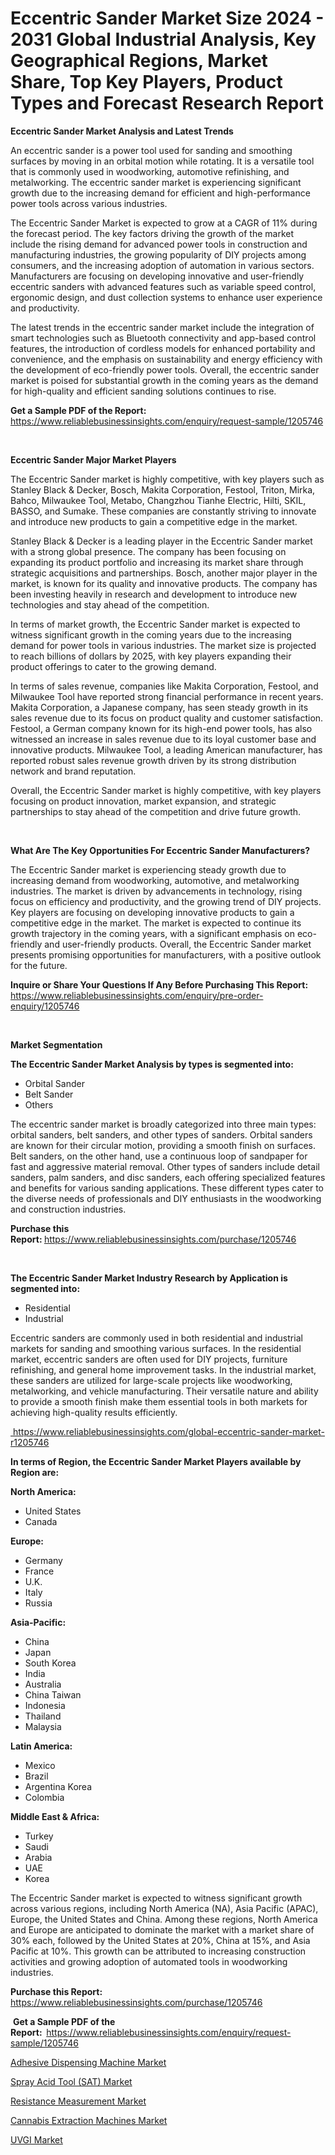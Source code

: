 <p><h1>Eccentric Sander Market Size 2024 - 2031 Global Industrial Analysis, Key Geographical Regions, Market Share, Top Key Players, Product Types and Forecast Research Report</h1></p><p><strong>Eccentric Sander Market Analysis and Latest Trends</strong></p>
<p><p>An eccentric sander is a power tool used for sanding and smoothing surfaces by moving in an orbital motion while rotating. It is a versatile tool that is commonly used in woodworking, automotive refinishing, and metalworking. The eccentric sander market is experiencing significant growth due to the increasing demand for efficient and high-performance power tools across various industries.</p><p>The Eccentric Sander Market is expected to grow at a CAGR of 11% during the forecast period. The key factors driving the growth of the market include the rising demand for advanced power tools in construction and manufacturing industries, the growing popularity of DIY projects among consumers, and the increasing adoption of automation in various sectors. Manufacturers are focusing on developing innovative and user-friendly eccentric sanders with advanced features such as variable speed control, ergonomic design, and dust collection systems to enhance user experience and productivity.</p><p>The latest trends in the eccentric sander market include the integration of smart technologies such as Bluetooth connectivity and app-based control features, the introduction of cordless models for enhanced portability and convenience, and the emphasis on sustainability and energy efficiency with the development of eco-friendly power tools. Overall, the eccentric sander market is poised for substantial growth in the coming years as the demand for high-quality and efficient sanding solutions continues to rise.</p></p>
<p><strong>Get a Sample PDF of the Report:&nbsp;</strong> <a href="https://www.reliablebusinessinsights.com/enquiry/request-sample/1205746">https://www.reliablebusinessinsights.com/enquiry/request-sample/1205746</a></p>
<p>&nbsp;</p>
<p><strong>Eccentric Sander Major Market Players</strong></p>
<p><p>The Eccentric Sander market is highly competitive, with key players such as Stanley Black & Decker, Bosch, Makita Corporation, Festool, Triton, Mirka, Bahco, Milwaukee Tool, Metabo, Changzhou Tianhe Electric, Hilti, SKIL, BASSO, and Sumake. These companies are constantly striving to innovate and introduce new products to gain a competitive edge in the market.</p><p>Stanley Black & Decker is a leading player in the Eccentric Sander market with a strong global presence. The company has been focusing on expanding its product portfolio and increasing its market share through strategic acquisitions and partnerships. Bosch, another major player in the market, is known for its quality and innovative products. The company has been investing heavily in research and development to introduce new technologies and stay ahead of the competition.</p><p>In terms of market growth, the Eccentric Sander market is expected to witness significant growth in the coming years due to the increasing demand for power tools in various industries. The market size is projected to reach billions of dollars by 2025, with key players expanding their product offerings to cater to the growing demand.</p><p>In terms of sales revenue, companies like Makita Corporation, Festool, and Milwaukee Tool have reported strong financial performance in recent years. Makita Corporation, a Japanese company, has seen steady growth in its sales revenue due to its focus on product quality and customer satisfaction. Festool, a German company known for its high-end power tools, has also witnessed an increase in sales revenue due to its loyal customer base and innovative products. Milwaukee Tool, a leading American manufacturer, has reported robust sales revenue growth driven by its strong distribution network and brand reputation.</p><p>Overall, the Eccentric Sander market is highly competitive, with key players focusing on product innovation, market expansion, and strategic partnerships to stay ahead of the competition and drive future growth.</p></p>
<p>&nbsp;</p>
<p><strong>What Are The Key Opportunities For Eccentric Sander Manufacturers?</strong></p>
<p><p>The Eccentric Sander market is experiencing steady growth due to increasing demand from woodworking, automotive, and metalworking industries. The market is driven by advancements in technology, rising focus on efficiency and productivity, and the growing trend of DIY projects. Key players are focusing on developing innovative products to gain a competitive edge in the market. The market is expected to continue its growth trajectory in the coming years, with a significant emphasis on eco-friendly and user-friendly products. Overall, the Eccentric Sander market presents promising opportunities for manufacturers, with a positive outlook for the future.</p></p>
<p><strong>Inquire or Share Your Questions If Any Before Purchasing This Report:</strong> <a href="https://www.reliablebusinessinsights.com/enquiry/pre-order-enquiry/1205746">https://www.reliablebusinessinsights.com/enquiry/pre-order-enquiry/1205746</a></p>
<p>&nbsp;</p>
<p><strong>Market Segmentation</strong></p>
<p><strong>The Eccentric Sander Market Analysis by types is segmented into:</strong></p>
<p><ul><li>Orbital Sander</li><li>Belt Sander</li><li>Others</li></ul></p>
<p><p>The eccentric sander market is broadly categorized into three main types: orbital sanders, belt sanders, and other types of sanders. Orbital sanders are known for their circular motion, providing a smooth finish on surfaces. Belt sanders, on the other hand, use a continuous loop of sandpaper for fast and aggressive material removal. Other types of sanders include detail sanders, palm sanders, and disc sanders, each offering specialized features and benefits for various sanding applications. These different types cater to the diverse needs of professionals and DIY enthusiasts in the woodworking and construction industries.</p></p>
<p><strong>Purchase this Report:&nbsp;</strong><a href="https://www.reliablebusinessinsights.com/purchase/1205746">https://www.reliablebusinessinsights.com/purchase/1205746</a></p>
<p>&nbsp;</p>
<p><strong>The Eccentric Sander Market Industry Research by Application is segmented into:</strong></p>
<p><ul><li>Residential</li><li>Industrial</li></ul></p>
<p><p>Eccentric sanders are commonly used in both residential and industrial markets for sanding and smoothing various surfaces. In the residential market, eccentric sanders are often used for DIY projects, furniture refinishing, and general home improvement tasks. In the industrial market, these sanders are utilized for large-scale projects like woodworking, metalworking, and vehicle manufacturing. Their versatile nature and ability to provide a smooth finish make them essential tools in both markets for achieving high-quality results efficiently.</p></p>
<p><a href="https://www.reliablebusinessinsights.com/global-eccentric-sander-market-r1205746">&nbsp;https://www.reliablebusinessinsights.com/global-eccentric-sander-market-r1205746</a></p>
<p><strong>In terms of Region, the Eccentric Sander Market Players available by Region are:</strong></p>
<p>
    <p> <strong> North America: </strong>
        <ul>
            <li>United States</li>
            <li>Canada</li>
        </ul>
        </p> 
    <p> <strong> Europe: </strong>
        <ul>
            <li>Germany</li>
            <li>France</li>
            <li>U.K.</li>
            <li>Italy</li>
            <li>Russia</li>
        </ul>
        </p> 
    <p> <strong> Asia-Pacific: </strong>
        <ul>
            <li>China</li>
            <li>Japan</li>
            <li>South Korea</li>
            <li>India</li>
            <li>Australia</li>
            <li>China Taiwan</li>
            <li>Indonesia</li>
            <li>Thailand</li>
            <li>Malaysia</li>
        </ul>
        </p> 
    <p> <strong> Latin America: </strong>
        <ul>
            <li>Mexico</li>
            <li>Brazil</li>
            <li>Argentina Korea</li>
            <li>Colombia</li>
        </ul>
        </p> 
    <p> <strong> Middle East & Africa: </strong>
        <ul>
            <li>Turkey</li>
            <li>Saudi</li>
            <li>Arabia</li>
            <li>UAE</li>
            <li>Korea</li>
        </ul>
    </p>
    </p>
<p><p>The Eccentric Sander market is expected to witness significant growth across various regions, including North America (NA), Asia Pacific (APAC), Europe, the United States and China. Among these regions, North America and Europe are anticipated to dominate the market with a market share of 30% each, followed by the United States at 20%, China at 15%, and Asia Pacific at 10%. This growth can be attributed to increasing construction activities and growing adoption of automated tools in woodworking industries.</p></p>
<p><strong>Purchase this Report: </strong><a href="https://www.reliablebusinessinsights.com/purchase/1205746">https://www.reliablebusinessinsights.com/purchase/1205746</a></p>
<p>&nbsp;<strong>Get a Sample PDF of the Report:&nbsp;&nbsp;</strong><a href="https://www.reliablebusinessinsights.com/enquiry/request-sample/1205746">https://www.reliablebusinessinsights.com/enquiry/request-sample/1205746</a></p>
<p><strong></strong></p>
<p><p><a href="https://github.com/msLonKoss78/Market-Research-Report-List-1/blob/main/adhesive-dispensing-machine-market.md">Adhesive Dispensing Machine Market</a></p><p><a href="https://issuu.com/reportprime-2/docs/spray-acid-tool-sat-market-size-2030.pptx">Spray Acid Tool (SAT) Market</a></p><p><a href="https://github.com/bmorecock/Market-Research-Report-List-4/blob/main/resistance-measurement-market.md">Resistance Measurement Market</a></p><p><a href="https://github.com/drzsklfn31/Market-Research-Report-List-1/blob/main/cannabis-extraction-machines-market.md">Cannabis Extraction Machines Market</a></p><p><a href="https://github.com/lairestrong/Market-Research-Report-List-1/blob/main/uvgi-market.md">UVGI Market</a></p></p>